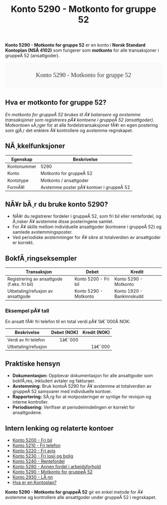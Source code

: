 ﻿---
title: "Konto 5290 - Motkonto for gruppe 52"
meta_title: "5290-motkonto-for-gruppe-52"
meta_description: '**Konto 5290 - Motkonto for gruppe 52** er en konto i **Norsk Standard Kontoplan (NSÂ 4102)** som fungerer som **motkonto** for alle transaksjoner i gruppeÂ 52 ...'
slug: 5290-motkonto-for-gruppe-52
type: blog
layout: pages/single
---

**Konto 5290 - Motkonto for gruppe 52** er en konto i **Norsk Standard Kontoplan (NSÂ 4102)** som fungerer som **motkonto** for alle transaksjoner i gruppeÂ 52 (ansattgoder).

![Illustrasjon av konto 5290 Motkonto for gruppe 52](5290-motkonto-for-gruppe-52-image.svg)

## Hva er motkonto for gruppe 52?

*En *motkonto for gruppeÂ 52* brukes til Ã¥ balansere og avstemme transaksjoner som registreres pÃ¥ kontoene i gruppeÂ 52 (ansattgoder).*
Motkontoen sÃ¸rger for at alle fordelstransaksjoner fÃ¥r en egen postering som gjÃ¸r det enklere Ã¥ kontrollere og avstemme regnskapet.

## NÃ¸kkelfunksjoner

| Egenskap     | Beskrivelse                                          |
|--------------|------------------------------------------------------|
| Kontonummer  | 5290                                                 |
| Konto        | Motkonto for gruppeÂ 52                               |
| Kontotype    | Motkonto / ansattgoder                               |
| FormÃ¥l       | Avstemme poster pÃ¥ kontoer i gruppeÂ 52               |

## NÃ¥r bÃ¸r du bruke konto 5290?

* NÃ¥r du registrerer fordeler i gruppeÂ 52, som fri bil eller rentefordel, og Ã¸nsker Ã¥ avstemme disse posteringene samlet.
* For Ã¥ skille mellom individuelle ansattgoder (kontoene i gruppeÂ 52) og samlede avstemmingsposter.
* Ved periodiske avstemminger for Ã¥ sikre at totalverdien av ansattgoder er korrekt.

## BokfÃ¸ringseksempler

| Transaksjon                                | Debet                            | Kredit                          |
|--------------------------------------------|----------------------------------|---------------------------------|
| Registrering av ansattgode (f.eks. fri bil)| Konto 5200 - Fri bil             | Konto 5290 - Motkonto           |
| Utbetaling/refusjon av ansattgode          | Konto 5290 - Motkonto            | Konto 1920 - Bankinnskudd       |

### Eksempel pÃ¥ tall

En ansatt fÃ¥r fri telefon til en total verdi pÃ¥ 1â€¯000Â NOK:

| Beskrivelse                  | Debet (NOK) | Kredit (NOK) |
|------------------------------|-----------:|-------------:|
| Verdi av fri telefon         |       1â€¯000 |              |
| Utbetaling/refusjon          |            |        1â€¯000 |

## Praktiske hensyn

* **Dokumentasjon:** Oppbevar dokumentasjon for alle ansattgoder som bokfÃ¸res, inkludert avtaler og fakturaer.
* **Avstemming:** Bruk kontoÂ 5290 for Ã¥ avstemme at totalverdien av gruppeÂ 52 samsvarer med individuelle kontoer.
* **Rapportering:** SÃ¸rg for at motposteringer er synlige for revisjon og interne kontroller.
* **Periodisering:** Verifiser at periodeinndelingen er korrekt for ansattgodene.

## Intern lenking og relaterte kontoer

* [Konto 5200 - Fri bil](/blogs/kontoplan/5200-fri-bil "Konto 5200 - Fri bil: RegnskapsfÃ¸ring av firmabil som ansattgode i Norsk kontoplan")
* [Konto 5210 - Fri telefon](/blogs/kontoplan/5210-fri-telefon "Konto 5210 - Fri telefon: RegnskapsfÃ¸ring av fri telefon som ansattgode i Norsk kontoplan")
* [Konto 5220 - Fri avis](/blogs/kontoplan/5220-fri-avis "Konto 5220 - Fri avis: RegnskapsfÃ¸ring av fri avis som ansattgode i Norsk kontoplan")
* [Konto 5230 - Fri losji og bolig](/blogs/kontoplan/5230-fri-losji-og-bolig "Konto 5230 - Fri losji og bolig: RegnskapsfÃ¸ring av fri losji og bolig som ansattgode i Norsk kontoplan")
* [Konto 5240 - Rentefordel](/blogs/kontoplan/5240-rentefordel "Konto 5240 - Rentefordel: RegnskapsfÃ¸ring av rentefordel som ansattgode i Norsk kontoplan")
* [Konto 5280 - Annen fordel i arbeidsforhold](/blogs/kontoplan/5280-annen-fordel-i-arbeidsforhold "Konto 5280 - Annen fordel i arbeidsforhold: RegnskapsfÃ¸ring av Ã¸vrige ansattfordeler i Norsk kontoplan")
* [Konto 5290 - Motkonto for gruppeÂ 52](/blogs/kontoplan/5290-motkonto-for-gruppe-52 "Konto 5290 - Motkonto for gruppe 52: RegnskapsfÃ¸ring av motkonto for gruppe 52 ansattgoder i Norsk kontoplan")
* [Konto 2930 - LÃ¸nn](/blogs/kontoplan/2930-lonn "Konto 2930 - LÃ¸nn")
* [Hva er en Kontoplan?](/blogs/regnskap/hva-er-kontoplan "Hva er en Kontoplan? Komplett Guide til Kontoplaner i Norsk Regnskap")

**Konto 5290 - Motkonto for gruppeÂ 52** gir en enkel metode for Ã¥ avstemme og kontrollere alle ansattgoder under gruppeÂ 52 i regnskapet.

